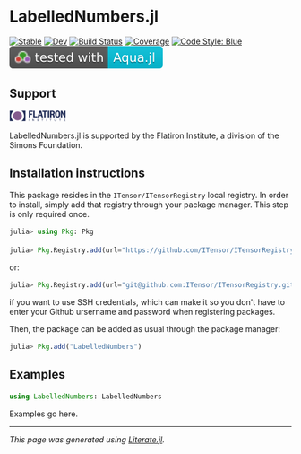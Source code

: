 # LabelledNumbers.jl

[![Stable](https://img.shields.io/badge/docs-stable-blue.svg)](https://itensor.github.io/LabelledNumbers.jl/stable/)
[![Dev](https://img.shields.io/badge/docs-dev-blue.svg)](https://itensor.github.io/LabelledNumbers.jl/dev/)
[![Build Status](https://github.com/ITensor/LabelledNumbers.jl/actions/workflows/Tests.yml/badge.svg?branch=main)](https://github.com/ITensor/LabelledNumbers.jl/actions/workflows/Tests.yml?query=branch%3Amain)
[![Coverage](https://codecov.io/gh/ITensor/LabelledNumbers.jl/branch/main/graph/badge.svg)](https://codecov.io/gh/ITensor/LabelledNumbers.jl)
[![Code Style: Blue](https://img.shields.io/badge/code%20style-blue-4495d1.svg)](https://github.com/invenia/BlueStyle)
[![Aqua](https://raw.githubusercontent.com/JuliaTesting/Aqua.jl/master/badge.svg)](https://github.com/JuliaTesting/Aqua.jl)

## Support

<picture>
  <source media="(prefers-color-scheme: dark)" width="20%" srcset="docs/src/assets/CCQ-dark.png">
  <img alt="Flatiron Center for Computational Quantum Physics logo." width="20%" src="docs/src/assets/CCQ.png">
</picture>


LabelledNumbers.jl is supported by the Flatiron Institute, a division of the Simons Foundation.

## Installation instructions

This package resides in the `ITensor/ITensorRegistry` local registry.
In order to install, simply add that registry through your package manager.
This step is only required once.
```julia
julia> using Pkg: Pkg

julia> Pkg.Registry.add(url="https://github.com/ITensor/ITensorRegistry")
```
or:
```julia
julia> Pkg.Registry.add(url="git@github.com:ITensor/ITensorRegistry.git")
```
if you want to use SSH credentials, which can make it so you don't have to enter your Github ursername and password when registering packages.

Then, the package can be added as usual through the package manager:

```julia
julia> Pkg.add("LabelledNumbers")
```

## Examples

````julia
using LabelledNumbers: LabelledNumbers
````

Examples go here.

---

*This page was generated using [Literate.jl](https://github.com/fredrikekre/Literate.jl).*

